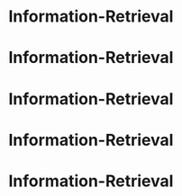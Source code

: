 # Information-Retrieval
# Information-Retrieval
# Information-Retrieval
# Information-Retrieval
# Information-Retrieval
